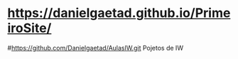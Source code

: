 # https://danielgaetad.github.io/PrimeiroSite/
#https://github.com/Danielgaetad/AulasIW.git
Pojetos de IW
